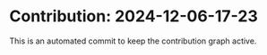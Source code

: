 # Contribution: 2024-12-06-17-23
This is an automated commit to keep the contribution graph active.
